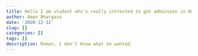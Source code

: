 ```yaml
---
title: Hello I am student who's really intrested to get admission in Hogwarts University Of Witchcraft And Wizardry. So I guess that's the acceptance letter is quite fake. Reply Thanks
author: Aman Bhargava
date: '2020-12-12'
slug: []
categories: []
tags: []
description: Roman, I don't know what he wanted.
---
```


